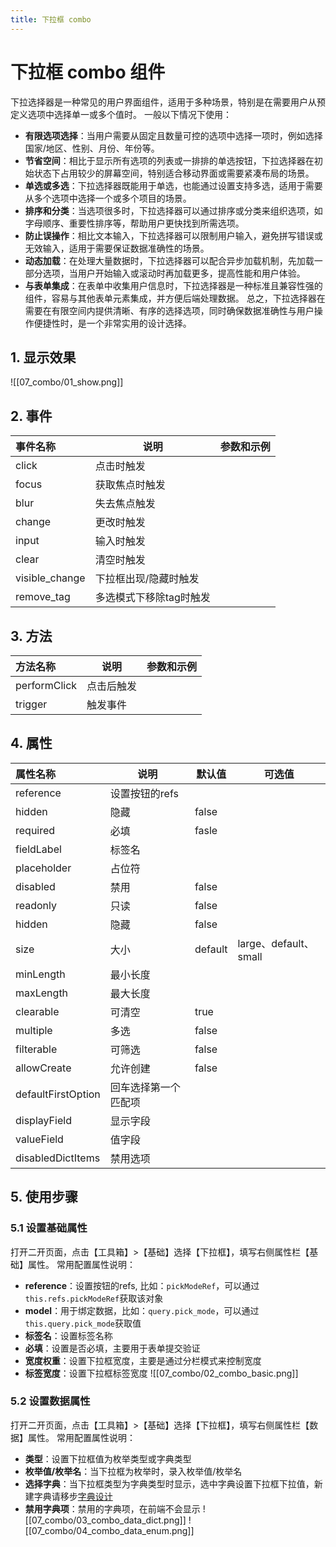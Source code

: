 ```yaml
---
title: 下拉框 combo
---
```


# 下拉框 combo 组件
下拉选择器是一种常见的用户界面组件，适用于多种场景，特别是在需要用户从预定义选项中选择单一或多个值时。
一般以下情况下使用：
- **有限选项选择**：当用户需要从固定且数量可控的选项中选择一项时，例如选择国家/地区、性别、月份、年份等。
- **节省空间**：相比于显示所有选项的列表或一排排的单选按钮，下拉选择器在初始状态下占用较少的屏幕空间，特别适合移动界面或需要紧凑布局的场景。
- **单选或多选**：下拉选择器既能用于单选，也能通过设置支持多选，适用于需要从多个选项中选择一个或多个项目的场景。
- **排序和分类**：当选项很多时，下拉选择器可以通过排序或分类来组织选项，如字母顺序、重要性排序等，帮助用户更快找到所需选项。
- **防止误操作**：相比文本输入，下拉选择器可以限制用户输入，避免拼写错误或无效输入，适用于需要保证数据准确性的场景。
- **动态加载**：在处理大量数据时，下拉选择器可以配合异步加载机制，先加载一部分选项，当用户开始输入或滚动时再加载更多，提高性能和用户体验。
- **与表单集成**：在表单中收集用户信息时，下拉选择器是一种标准且兼容性强的组件，容易与其他表单元素集成，并方便后端处理数据。
  总之，下拉选择器在需要在有限空间内提供清晰、有序的选择选项，同时确保数据准确性与用户操作便捷性时，是一个非常实用的设计选择。

## 1. 显示效果
![[07_combo/01_show.png]]

## 2. 事件
| 事件名称           | 说明            | 参数和示例 |
|:---------------|---------------|-------|
| click          | 点击时触发         |       |
| focus          | 获取焦点时触发       |       |
| blur           | 失去焦点触发        |       |
| change         | 更改时触发         |       |
| input          | 输入时触发         |       |
| clear          | 清空时触发         |       |
| visible_change | 下拉框出现/隐藏时触发   |       |
| remove_tag     | 多选模式下移除tag时触发 |       |

## 3. 方法

| 方法名称         | 说明    | 参数和示例 |
|:-------------|-------|-------|
| performClick | 点击后触发 |       |
| trigger      | 触发事件  |       |

## 4. 属性

| 属性名称               | 说明         | 默认值     | 可选值                 |
|:-------------------|------------|---------|---------------------|
| reference          | 设置按钮的refs  |         |                     |
| hidden             | 隐藏         | false   |                     |
| required           | 必填         | fasle   |                     |
| fieldLabel         | 标签名        |         |                     |
| placeholder        | 占位符        |         |                     |
| disabled           | 禁用         | false   |                     |
| readonly           | 只读         | false   |                     |
| hidden             | 隐藏         | false   |                     |
| size               | 大小         | default | large、default、small |
| minLength          | 最小长度       |         |                     |
| maxLength          | 最大长度       |         |                     |
| clearable          | 可清空        | true    |                     |
| multiple           | 多选         | false   |                     |
| filterable         | 可筛选        | false   |                     |
| allowCreate        | 允许创建       | false   |                     |
| defaultFirstOption | 回车选择第一个匹配项 |         |
| displayField       | 显示字段       |         |                     |
| valueField         | 值字段        |         |                     |
| disabledDictItems  | 禁用选项       |         |                     |

## 5. 使用步骤

### 5.1 设置基础属性
打开二开页面，点击【工具箱】>【基础】选择【下拉框】，填写右侧属性栏【基础】属性。
常用配置属性说明：
- **reference**：设置按钮的refs, 比如：`pickModeRef`，可以通过`this.refs.pickModeRef`获取该对象
- **model**：用于绑定数据，比如：`query.pick_mode`，可以通过`this.query.pick_mode`获取值
- **标签名**：设置标签名称
- **必填**：设置是否必填，主要用于表单提交验证
- **宽度权重**：设置下拉框宽度，主要是通过分栏模式来控制宽度
- **标签宽度**：设置下拉框标签宽度
![[07_combo/02_combo_basic.png]]

### 5.2 设置数据属性
打开二开页面，点击【工具箱】>【基础】选择【下拉框】，填写右侧属性栏【数据】属性。
常用配置属性说明：
- **类型**：设置下拉框值为枚举类型或字典类型
- **枚举值/枚举名**：当下拉框为枚举时，录入枚举值/枚举名
- **选择字典**：当下拉框类型为字典类型时显示，选中字典设置下拉框下拉值，新建字典请移步[字典设计](../04_dict/01_index.md)
- **禁用字典项**：禁用的字典项，在前端不会显示
![[07_combo/03_combo_data_dict.png]]
![[07_combo/04_combo_data_enum.png]]

